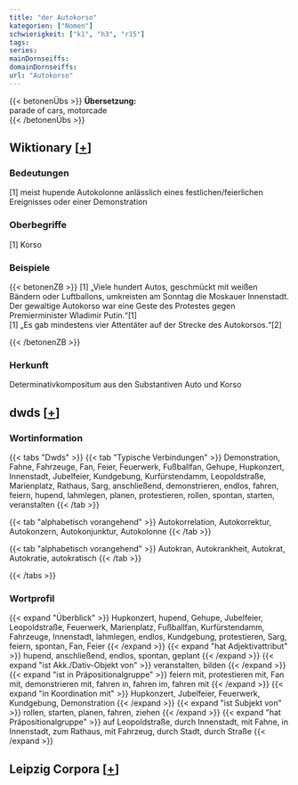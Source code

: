 ```yaml
---
title: "der Autokorso"
kategorien: ["Nomen"]
schwierigkeit: ["k1", "h3", "r15"]
tags:
series:
mainDornseiffs:
domainDornseiffs:
url: "Autokorso"
---
```


{{< betonenÜbs >}}
**Übersetzung:**  
parade of cars, motorcade  
{{< /betonenÜbs >}}

## Wiktionary [[+](https://de.wiktionary.org/wiki/Autokorso)]

### Bedeutungen
[1] meist hupende Autokolonne anlässlich eines festlichen/feierlichen Ereignisses oder einer Demonstration  

### Oberbegriffe
[1] Korso  

### Beispiele
{{< betonenZB >}}
[1] „Viele hundert Autos, geschmückt mit weißen Bändern oder Luftballons, umkreisten am Sonntag die Moskauer Innenstadt. Der gewaltige Autokorso war eine Geste des Protestes gegen Premierminister Wladimir Putin.“[1]  
[1] „Es gab mindestens vier Attentäter auf der Strecke des Autokorsos.“[2]  

{{< /betonenZB >}}
### Herkunft
Determinativkompositum aus den Substantiven Auto und Korso  



## dwds [[+](https://www.dwds.de/wb/Autokorso)]

### Wortinformation
{{< tabs "Dwds" >}}
{{< tab "Typische Verbindungen" >}}
Demonstration, Fahne, Fahrzeuge, Fan, Feier, Feuerwerk, Fußballfan, Gehupe, Hupkonzert, Innenstadt, Jubelfeier, Kundgebung, Kurfürstendamm, Leopoldstraße, Marienplatz, Rathaus, Sarg, anschließend, demonstrieren, endlos, fahren, feiern, hupend, lahmlegen, planen, protestieren, rollen, spontan, starten, veranstalten
{{< /tab >}}

{{< tab "alphabetisch vorangehend" >}}
Autokorrelation, Autokorrektur, Autokonzern, Autokonjunktur, Autokolonne
{{< /tab >}}

{{< tab "alphabetisch vorangehend" >}}
Autokran, Autokrankheit, Autokrat, Autokratie, autokratisch
{{< /tab >}}

{{< /tabs >}}

### Wortprofil
{{< expand "Überblick" >}} Hupkonzert, hupend, Gehupe, Jubelfeier, Leopoldstraße, Feuerwerk, Marienplatz, Fußballfan, Kurfürstendamm, Fahrzeuge, Innenstadt, lahmlegen, endlos, Kundgebung, protestieren, Sarg, feiern, spontan, Fan, Feier {{< /expand >}}
{{< expand "hat Adjektivattribut" >}} hupend, anschließend, endlos, spontan, geplant {{< /expand >}}
{{< expand "ist Akk./Dativ-Objekt von" >}} veranstalten, bilden {{< /expand >}}
{{< expand "ist in Präpositionalgruppe" >}} feiern mit, protestieren mit, Fan mit, demonstrieren mit, fahren in, fahren im, fahren mit {{< /expand >}}
{{< expand "in Koordination mit" >}} Hupkonzert, Jubelfeier, Feuerwerk, Kundgebung, Demonstration {{< /expand >}}
{{< expand "ist Subjekt von" >}} rollen, starten, planen, fahren, ziehen {{< /expand >}}
{{< expand "hat Präpositionalgruppe" >}} auf Leopoldstraße, durch Innenstadt, mit Fahne, in Innenstadt, zum Rathaus, mit Fahrzeug, durch Stadt, durch Straße {{< /expand >}}

## Leipzig Corpora [[+](https://corpora.uni-leipzig.de/en/res?word=Autokorso&corpusId=deu_newscrawl-public_2018)]


